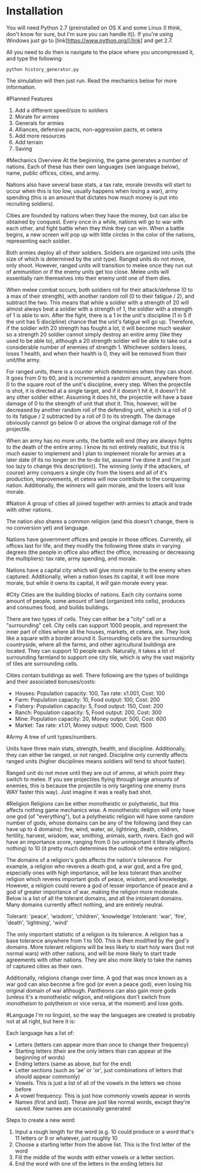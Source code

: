 # Installation
You will need Python 2.7 (preinstalled on OS X and some Linux (I think, don't know for sure, but I'm sure you can handle it)). If you're using Windows just go to [link]https://www.python.org/[/link] and get 2.7.

All you need to do then is navigate to the place where you uncompressed it, and type the following:

```
python history_generator.py
```

The simulation will then just run. Read the mechanics below for more information.

#Planned Features
1. Add a different speed/size to soldiers
2. Morale for armies
3. Generals for armies
4. Alliances, defensive pacts, non-aggression pacts, et cetera
5. Add more resources
6. Add terrain
7. Saving

#Mechanics Overview
At the beginning, the game generates a number of nations. Each of these has their own languages (see language below), name, public offices, cities, and army.

Nations also have several base stats, a tax rate, morale (revolts will start to occur when this is too low, usually happens when losing a war), army spending (this is an amount that dictates how much money is put into recruiting soldiers).

Cities are founded by nations when they have the money, but can also be obtained by conquest. Every once in a while, nations will go to war with each other, and fight battle when they think they can win. When a battle begins, a new screen will pop up with little circles in the color of the nations, representing each soldier.

Both armies deploy all of their soldiers. Soldiers are organized into units (the size of which is determined by the unit type). Ranged units do not move, only shoot. However, ranged units will transition to melee once they run out of ammunition or if the enemy units get too close. Melee units will essentially ram themselves into their enemy until one of them dies.

When melee combat occurs, both soldiers roll for their attack/defense (0 to a max of their strength), with another random roll (0 to their fatigue / 2), and subtract the two. This means that while a soldier with a strength of 20 will almost always beat a soldier with a strength of 1, the soldier with a strength of 1 is able to win. After the fight, there is a 1 in the unit's discipline (1 in 5 if the unit has 5 discipline) chance that the unit's fatigue will go up. Therefore, if the soldier with 20 strength has fought a lot, it will become much weaker so a strength 20 soldier cannot simply destroy an entire army (like they used to be able to), although a 20 strength soldier will be able to take out a considerable number of enemies of strength 1. Whichever soldiers loses, loses 1 health, and when their health is 0, they will be removed from their unit/the army.

For ranged units, there is a counter which determines when they can shoot. It goes from 0 to 60, and is incremented a random amount, anywhere from 0 to the square root of the unit's discipline, every step. When the projectile is shot, it is directed at a single target, and if it doesn't hit it, it doesn't hit any other soldier either. Assuming it does hit, the projectile will have a base damage of 0 to the strength of unit that shot it. This, however, will be decreased by another random roll of the defending unit, which is a roll of 0 to its fatigue / 2 subtracted by a roll of 0 to its strength. The damage obviously cannot go below 0 or above the original damage roll of the projectile.

When an army has no more units, the battle will end (they are always fights to the death of the entire army. I know its not entirely realistic, but this is much easier to implement and I plan to implement morale for armies at a later date (if its no longer on the to-do list, assume I've done it and I'm just too lazy to change this description)). The winning (only if the attackers, of course) army conquers a single city from the losers and all of it's production, improvements, et cetera will now contribute to the conquering nation. Additionally, the winners will gain morale, and the losers will lose morale.

#Nation
A group of cities all joined together with armies to attack and trade with other nations.

The nation also shares a common religion (and this doesn't change, there is no conversion yet) and language.

Nations have government offices and people in those offices. Currently, all offices last for life, and they modify the following three stats in varying degrees (the people in office also affect the office, increasing or decreasing the multipliers): tax rate, army spending, and morale.

Nations have a capital city which will give more morale to the enemy when captured. Additionally, when a nation loses its capital, it will lose more morale, but while it owns its capital, it will gain morale every year.

#City
Cities are the building blocks of nations. Each city contains some amount of people, some amount of land (organized into cells), produces and consumes food, and builds buildings.

There are two types of cells. They can either be a "city" cell or a "surrounding" cell. City cells can support 1000 people, and represent the inner part of cities where all the houses, markets, et cetera, are. They look like a square with a border around it. Surrounding cells are the surrounding countryside, where all the farms, and other agricultural buildings are located. They can support 10 people each. Naturally, it takes a lot of surrounding farmland to support one city tile, which is why the vast majority of tiles are surrounding cells.

Cities contain buildings as well. There following are the types of buildings and their associated bonuses/costs:
- Houses: Population capacity: 100, Tax rate: x1.001, Cost: 100
- Farm: Population capacity: 10, Food output: 100, Cost: 200
- Fishery: Population capacity: 5, Food output: 150, Cost: 200
- Ranch: Population capacity: 5, Food output: 200, Cost: 300
- Mine: Population capacity: 20, Money output: 500, Cost: 600
- Market: Tax rate: x1.01, Money output: 1000, Cost: 1500

#Army
A tree of unit types/numbers.

Units have three main stats, strength, health, and discipline. Additionally, they can either be ranged, or not ranged. Discipline only currently affects ranged units (higher disciplines means soldiers will tend to shoot faster).

Ranged unit do not move until they are out of ammo, at which point they switch to melee. If you see projectiles flying through large amounts of enemies, this is because the projectile is only targeting one enemy (runs WAY faster this way). Just imagine it was a really bad shot.

#Religion
Religions can be either monotheistic or polytheistic, but this affects nothing game mechanics wise.
A monotheistic religion will only have one god (of "everything"), but a polytheistic religion will have some random number of gods, whose domains can be any of the following (and they can have up to 4 domains): fire, wind, water, air, lightning, death, children, fertility, harvest, wisdom, war, smithing, animals, earth, rivers. Each god will have an importance score, ranging from 0 (so unimportant it literally affects nothing) to 10 (it pretty much determines the outlook of the entire religion).

The domains of a religion's gods affects the nation's tolerance. For example, a religion who reveres a death god, a war god, and a fire god, especially ones with high importance, will be less tolerant than another religion which reveres important gods of peace, wisdom, and knowledge. However, a religion could revere a god of lesser importance of peace and a god of greater importance of war, making the religion more moderate. Below is a list of all the tolerant domains, and all the intolerant domains. Many domains currently affect nothing, and are entirely neutral.

Tolerant: 'peace', 'wisdom', 'children', 'knowledge'
Intolerant: 'war', 'fire', 'death', 'lightning', 'wind'

The only important statistic of a religion is its tolerance. A religion has a base tolerance anywhere from 1 to 100. This is then modified by the god's domains. More tolerant religions will be less likely to start holy wars (but not normal wars) with other nations, and will be more likely to start trade agreements with other nations. They are also more likely to take the names of captured cities as their own.

Additionally, religions change over time. A god that was once known as a war god can also become a fire god (or even a peace god), even losing his original domain of war although. Pantheons can also gain more gods (unless it's a monotheistic religion, and religions don't switch from monotheism to polytheism or vice versa, at the moment) and lose gods.

#Language
I'm no linguist, so the way the languages are created is probably not at all right, but here it is:

Each language has a list of:
- Letters (letters can appear more than once to change their frequency)
- Starting letters (their are the only letters than can appear at the beginning of words)
- Ending letters (same as above, but for the end)
- Letter sections (such as 'ae' or 'or', just combinations of letters that should appear commonly)
- Vowels. This is just a list of all of the vowels in the letters we chose before
- A vowel frequency. This is just how commonly vowels appear in words
- Names (first and last). These are just like normal words, except they're saved. New names are occasionally generated

Steps to create a new word:

1. Input a rough length for the word (e.g. 10 could produce or a word that's 11 letters or 9 or whatever, just roughly 10
2. Choose a starting letter from the above list. This is the first letter of the word
3. Fill the middle of the words with either vowels or a letter section.
4. End the word with one of the letters in the ending letters list
